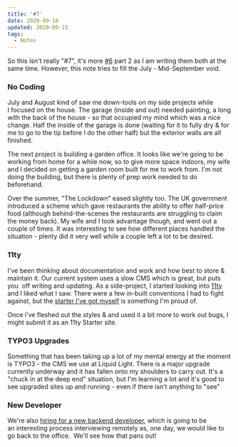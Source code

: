 ```yaml
---
title: '#7'
date: 2020-09-16
updated: 2020-09-15
tags:
  - Notes
---
```


<p>So this isn't really "#7", it's more <a href="{entry:1073@1:url}">#6</a> part 2 as I am writing them both at the same time. However, this note tries to fill the July - Mid-September void.</p>
<h3>No Coding</h3>
<p>July and August kind of saw me down-tools on my side projects while I focused on the house. The garage (inside and out) needed painting, a long with the back of the house - so that occupied my mind which was a nice change. Half the inside of the garage is done (waiting for it to fully dry & for me to go to the tip before I do the other half) but the exterior walls are all finished.</p>
<p>The next project is building a garden office. It looks like we're going to be working from home for a while now, so to give more space indoors, my wife and I decided on getting a garden room built for me to work from. I'm not doing the building, but there is plenty of prep work needed to do beforehand.</p>
<p>Over the summer, "The Lockdown" eased slightly too. The UK government introduced a scheme which gave restaurants the ability to offer half-price food (although behind-the-scenes the restaurants are struggling to claim the money back). My wife and I took advantage though, and went out a couple of times. It was interesting to see how different places handled the situation - plenty did it very well while a couple left a lot to be desired.</p>
<h3>11ty</h3><p>I've been thinking about documentation and work and how best to store & maintain it. Our current system uses a slow CMS which is great, but puts you  off writing and updating. As a side-project, I started looking into <a href="https://www.11ty.dev/">11ty</a> and I liked what I saw. There were a few in-built conventions I had to fight against, but the <a href="https://gitlab.com/mikestreety/typo3-tips">starter I've got myself</a> is something I'm proud of.</p><p>Once i've fleshed out the styles & and used it a bit more to work out bugs, I might submit it as an 11ty Starter site.</p><h3>TYPO3 Upgrades</h3><p>Something that has been taking up a lot of my mental energy at the moment is TYPO3 - the CMS we use at Liquid Light. There is a major upgrade currently underway and it has fallen onto my shoulders to carry out. It's a "chuck in at the deep end" situation, but I'm learning a lot and it's good to see upgraded sites up and running - even if there isn't anything to "see"</p><h3>New Developer</h3><p>We're also <a href="https://liquidlight.peoplehr.net/Pages/JobBoard/Opening.aspx?v=9fa2168f-9d9a-4842-9a19-f5f907207f8a">hiring for a new backend developer</a>, which is going to be an interesting process interviewing remotely as, one day, we would like to go back to the office.  We'll see how that pans out!</p>
<p><br></p>
